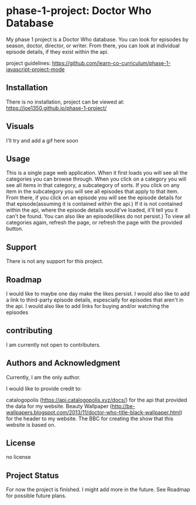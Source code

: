 # phase-1-project: Doctor Who Database

My phase 1 project is a Doctor Who database. You can look for episodes by season, doctor, director, or writer.
From there, you can look at individual episode details, if they exist within the api.

project guidelines: https://github.com/learn-co-curriculum/phase-1-javascript-project-mode

## Installation

There is no installation, project can be viewed at:
https://joe1350.github.io/phase-1-project/

## Visuals

I'll try and add a gif here soon

## Usage

This is a single page web application. When it first loads you will see all the categories you can browse through.
When you click on a category you will see all items in that category, a subcategory of sorts.
If you click on any item in the subcategory you will see all episodes that apply to that item.
From there, if you click on an episode you will see the episode details for that episode(assuming it is contained within the api.)
If it is not contained within the api, where the episode details would've loaded, it'll tell you it can't be found.
You can also like an episode(likes do not persist.)
To view all categories again, refresh the page, or refresh the page with the provided button.

## Support

There is not any support for this project.

## Roadmap

I would like to maybe one day make the likes persist.
I would also like to add a link to third-party episode details, espescially for episodes that aren't in the api.
I would also like to add links for buying and/or watching the episodes

## contributing

I am currently not open to contributers.

## Authors and Acknowledgment

Currently, I am the only author.

I would like to provide credit to:

catalogopolis (https://api.catalogopolis.xyz/docs/) for the api that provided the data for my website.
Beauty Wallpaper (http://be-wallpapers.blogspot.com/2013/11/doctor-who-title-black-wallpaper.html) for the header to my website.
The BBC for creating the show that this website is based on.

## License

no license

## Project Status

For now the project is finished.
I might add more in the future. See Roadmap for possible future plans.
